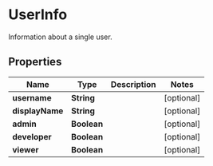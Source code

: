 

# UserInfo

Information about a single user.

## Properties

| Name | Type | Description | Notes |
|------------ | ------------- | ------------- | -------------|
|**username** | **String** |  |  [optional] |
|**displayName** | **String** |  |  [optional] |
|**admin** | **Boolean** |  |  [optional] |
|**developer** | **Boolean** |  |  [optional] |
|**viewer** | **Boolean** |  |  [optional] |



